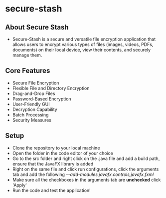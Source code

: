 # secure-stash

## About Secure Stash

- Secure-Stash is a secure and versatile file encryption application that
allows users to encrypt various types of files (images, videos, PDFs,
documents) on their local device, view their contents, and securely
manage them.

## Core Features

- Secure File Encryption
- Flexible File and Directory Encryption
- Drag-and-Drop Files
- Password-Based Encryption
- User-Friendly GUI
- Decryption Capability
- Batch Processing
- Security Measures

## Setup
- Clone the repository to your local machine
- Open the folder in the code editor of your choice
- Go to the src folder and right click on the .java file and add a build path, ensure that the JavaFX library is added
- Right on the same file and click run configurations, click the arguments tab and add the following
  *--add-modules javafx.controls,javafx.fxml*
- Make sure all the checkboxes in the arguments tab are **unchecked** click 'Apply'
- Run the code and test the application!
